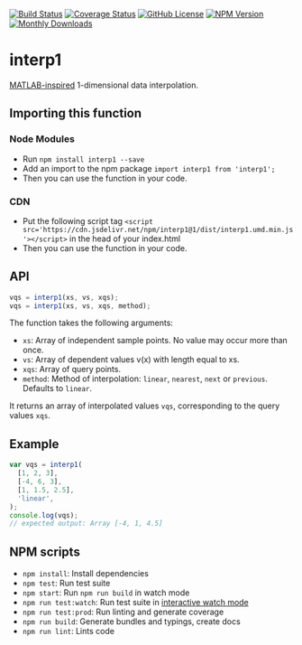 [![Build Status](https://github.com/Symmetronic/interp1/workflows/build/badge.svg?branch=master)](https://github.com/Symmetronic/interp1/actions?query=workflow%3Abuild+branch%3Amaster) [![Coverage Status](https://coveralls.io/repos/github/Symmetronic/interp1/badge.svg?branch=master)](https://coveralls.io/github/Symmetronic/interp1?branch=master) [![GitHub License](https://img.shields.io/github/license/Symmetronic/interp1)](https://github.com/Symmetronic/interp1/blob/master/LICENSE) [![NPM Version](https://img.shields.io/npm/v/interp1)](https://www.npmjs.com/package/interp1) [![Monthly Downloads](https://img.shields.io/npm/dm/interp1)](https://npmcharts.com/compare/interp1?minimal=true)

# interp1

[MATLAB-inspired](https://www.mathworks.com/help/matlab/ref/interp1.html) 1-dimensional data interpolation.

## Importing this function

### Node Modules

- Run `npm install interp1 --save`
- Add an import to the npm package `import interp1 from 'interp1';`
- Then you can use the function in your code.

### CDN

- Put the following script tag `<script src='https://cdn.jsdelivr.net/npm/interp1@1/dist/interp1.umd.min.js'></script>` in the head of your index.html
- Then you can use the function in your code.

## API

```javascript
vqs = interp1(xs, vs, xqs);
vqs = interp1(xs, vs, xqs, method);
```

The function takes the following arguments:

- `xs`: Array of independent sample points. No value may occur more than once.
- `vs`: Array of dependent values v(x) with length equal to xs.
- `xqs`: Array of query points.
- `method`: Method of interpolation: `linear`, `nearest`, `next` or `previous`. Defaults to `linear`.

It returns an array of interpolated values `vqs`, corresponding to the query values `xqs`.

## Example

```javascript
var vqs = interp1(
  [1, 2, 3],
  [-4, 6, 3],
  [1, 1.5, 2.5],
  'linear',
);
console.log(vqs);
// expected output: Array [-4, 1, 4.5]
```

## NPM scripts

- `npm install`: Install dependencies
- `npm test`: Run test suite
- `npm start`: Run `npm run build` in watch mode
- `npm run test:watch`: Run test suite in [interactive watch mode](http://facebook.github.io/jest/docs/cli.html#watch)
- `npm run test:prod`: Run linting and generate coverage
- `npm run build`: Generate bundles and typings, create docs
- `npm run lint`: Lints code
